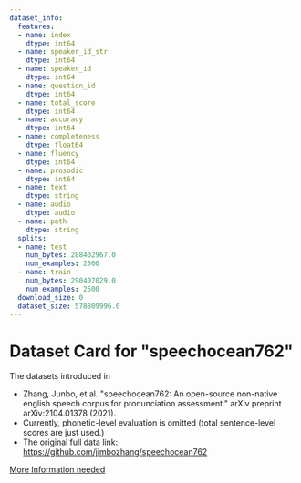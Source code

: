 ```yaml
---
dataset_info:
  features:
  - name: index
    dtype: int64
  - name: speaker_id_str
    dtype: int64
  - name: speaker_id
    dtype: int64
  - name: question_id
    dtype: int64
  - name: total_score
    dtype: int64
  - name: accuracy
    dtype: int64
  - name: completeness
    dtype: float64
  - name: fluency
    dtype: int64
  - name: prosodic
    dtype: int64
  - name: text
    dtype: string
  - name: audio
    dtype: audio
  - name: path
    dtype: string
  splits:
  - name: test
    num_bytes: 288402967.0
    num_examples: 2500
  - name: train
    num_bytes: 290407029.0
    num_examples: 2500
  download_size: 0
  dataset_size: 578809996.0
---
```

# Dataset Card for "speechocean762"

The datasets introduced in
- Zhang, Junbo, et al. "speechocean762: An open-source non-native english speech corpus for pronunciation assessment." arXiv preprint arXiv:2104.01378 (2021).
- Currently, phonetic-level evaluation is omitted (total sentence-level scores are just used.)
- The original full data link: https://github.com/jimbozhang/speechocean762 


[More Information needed](https://github.com/huggingface/datasets/blob/main/CONTRIBUTING.md#how-to-contribute-to-the-dataset-cards)